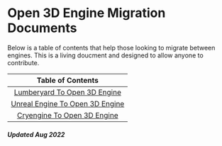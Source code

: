 # Open 3D Engine Migration Documents

Below is a table of contents that help those looking to migrate between engines. This is a living doucment and designed to allow anyone to contribute. 

| **Table of Contents** |
| :------------: |
| [Lumberyard To Open 3D Engine](https://github.com/o3de/community/) |
| [Unreal Engine To Open 3D Engine](https://github.com/o3de/community/) |
| [Cryengine To Open 3D Engine](https://github.com/o3de/community/) |


##### Updated Aug 2022
